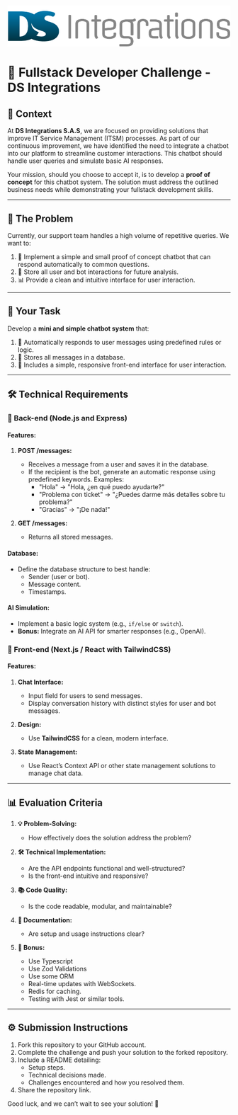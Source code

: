 ![DS Integrations Logo](./logo_horizontal_ds_integration.png)

# 🌟 Fullstack Developer Challenge - DS Integrations

## **📖 Context**
At **DS Integrations S.A.S**, we are focused on providing solutions that improve IT Service Management (ITSM) processes. As part of our continuous improvement, we have identified the need to integrate a chatbot into our platform to streamline customer interactions. This chatbot should handle user queries and simulate basic AI responses.

Your mission, should you choose to accept it, is to develop a **proof of concept** for this chatbot system. The solution must address the outlined business needs while demonstrating your fullstack development skills.

---

## **🚀 The Problem**
Currently, our support team handles a high volume of repetitive queries. We want to:
1. 🤖 Implement a simple and small proof of concept chatbot that can respond automatically to common questions.
2. 💬 Store all user and bot interactions for future analysis.
3. 📊 Provide a clean and intuitive interface for user interaction.

---

## **🌟 Your Task**
Develop a **mini and simple chatbot system** that:
1. 🧠 Automatically responds to user messages using predefined rules or logic.
2. 💾 Stores all messages in a database.
3. 🎨 Includes a simple, responsive front-end interface for user interaction.

---

## **🛠️ Technical Requirements**

### **🔧 Back-end (Node.js and Express)**
#### Features:
1. **POST /messages:**  
   - Receives a message from a user and saves it in the database.
   - If the recipient is the bot, generate an automatic response using predefined keywords.
     Examples:
     - "Hola" → "Hola, ¿en qué puedo ayudarte?"
     - "Problema con ticket" → "¿Puedes darme más detalles sobre tu problema?"
     - "Gracias" → "¡De nada!"

2. **GET /messages:**  
   - Returns all stored messages.

#### Database:
- Define the database structure to best handle:
  - Sender (user or bot).
  - Message content.
  - Timestamps.

#### AI Simulation:
- Implement a basic logic system (e.g., `if/else` or `switch`).
- **Bonus:** Integrate an AI API for smarter responses (e.g., OpenAI).

### **🎨 Front-end (Next.js / React with TailwindCSS)**
#### Features:
1. **Chat Interface:**
   - Input field for users to send messages.
   - Display conversation history with distinct styles for user and bot messages.

2. **Design:**
   - Use **TailwindCSS** for a clean, modern interface.

3. **State Management:**
   - Use React’s Context API or other state management solutions to manage chat data.

---

## **📊 Evaluation Criteria**

1. **💡 Problem-Solving:**
   - How effectively does the solution address the problem?

2. **🛠️ Technical Implementation:**
   - Are the API endpoints functional and well-structured?
   - Is the front-end intuitive and responsive?

3. **📚 Code Quality:**
   - Is the code readable, modular, and maintainable?

4. **📝 Documentation:**
   - Are setup and usage instructions clear?

5. **🌟 Bonus:**
   - Use Typescript
   - Use Zod Validations
   - Use some ORM
   - Real-time updates with WebSockets.
   - Redis for caching.
   - Testing with Jest or similar tools.

---

## **⚙️ Submission Instructions**

1. Fork this repository to your GitHub account.
2. Complete the challenge and push your solution to the forked repository.
3. Include a README detailing:
   - Setup steps.
   - Technical decisions made.
   - Challenges encountered and how you resolved them.
4. Share the repository link.

Good luck, and we can’t wait to see your solution! 🌟
